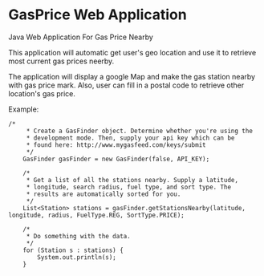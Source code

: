 # GasPrice Web Application
Java Web Application For Gas Price Nearby

This application will automatic get user's geo location and use it to retrieve most current gas prices neerby.

The application will display a google Map and make the gas station nearby with gas price mark. Also, user can fill in a
postal code to retrieve other location's gas price.

Example:

    /*
		 * Create a GasFinder object. Determine whether you're using the
		 * development mode. Then, supply your api key which can be
		 * found here: http://www.mygasfeed.com/keys/submit
		 */
		GasFinder gasFinder = new GasFinder(false, API_KEY);

		/*
		 * Get a list of all the stations nearby. Supply a latitude,
		 * longitude, search radius, fuel type, and sort type. The
		 * results are automatically sorted for you.
		 */
		List<Station> stations = gasFinder.getStationsNearby(latitude, longitude, radius, FuelType.REG, SortType.PRICE);

		/*
		 * Do something with the data.
		 */
		for (Station s : stations) {
			System.out.println(s);
		}
